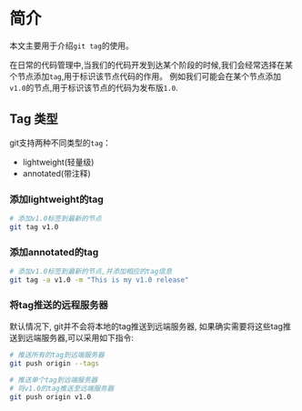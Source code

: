 # 简介

本文主要用于介绍`git tag`的使用。

在日常的代码管理中,当我们的代码开发到达某个阶段的时候,我们会经常选择在某个节点添加`tag`,用于标识该节点代码的作用。
例如我们可能会在某个节点添加`v1.0`的节点,用于标识该节点的代码为发布版`1.0`.

## Tag 类型

git支持两种不同类型的`tag`：

* lightweight(轻量级)
* annotated(带注释)

### 添加lightweight的tag

```sh
# 添加v1.0标签到最新的节点
git tag v1.0
```

### 添加annotated的tag

```sh
# 添加v1.0标签到最新的节点,并添加相应的tag信息
git tag -a v1.0 -m "This is my v1.0 release"
```


### 将tag推送的远程服务器

默认情况下, git并不会将本地的tag推送到远端服务器, 如果确实需要将这些tag推送到远端服务器,可以采用如下指令:

```sh
# 推送所有的tag到远端服务器
git push origin --tags

# 推送单个tag到远端服务器
# 将v1.0的tag推送至远端服务器
git push origin v1.0
```
